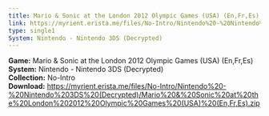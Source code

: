 ```yaml
---
title: Mario & Sonic at the London 2012 Olympic Games (USA) (En,Fr,Es)
link: https://myrient.erista.me/files/No-Intro/Nintendo%20-%20Nintendo%203DS%20(Decrypted)/Mario%20&%20Sonic%20at%20the%20London%202012%20Olympic%20Games%20(USA)%20(En,Fr,Es).zip
type: single1
System: Nintendo - Nintendo 3DS (Decrypted)
---
```

<b>Game:</b> Mario & Sonic at the London 2012 Olympic Games (USA) (En,Fr,Es)<br>
<b>System:</b> Nintendo - Nintendo 3DS (Decrypted)<br>
<b>Collection:</b> No-Intro<br>
<b>Download:</b> https://myrient.erista.me/files/No-Intro/Nintendo%20-%20Nintendo%203DS%20(Decrypted)/Mario%20&%20Sonic%20at%20the%20London%202012%20Olympic%20Games%20(USA)%20(En,Fr,Es).zip